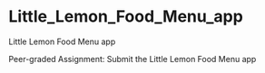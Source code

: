 # Little_Lemon_Food_Menu_app
Little Lemon Food Menu app

Peer-graded Assignment: Submit the Little Lemon Food Menu app
